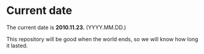 # Current date

The current date is **2010.11.23.** (YYYY.MM.DD.)

This repository will be good when the world ends, so we will know how long it lasted.